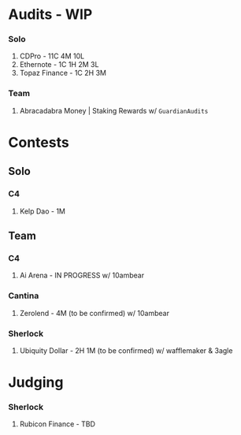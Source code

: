 # Audits - WIP

### Solo
1. CDPro - 11C 4M 10L
2. Ethernote - 1C 1H 2M 3L
3. Topaz Finance - 1C 2H 3M

### Team
1. Abracadabra Money | Staking Rewards w/ `GuardianAudits`


# Contests

## Solo
### C4
1. Kelp Dao - 1M


## Team
### C4
1. Ai Arena - IN PROGRESS w/ 10ambear

### Cantina
1. Zerolend - 4M (to be confirmed) w/ 10ambear

### Sherlock
1. Ubiquity Dollar - 2H 1M (to be confirmed) w/ wafflemaker & 3agle

# Judging
### Sherlock
1. Rubicon Finance - TBD